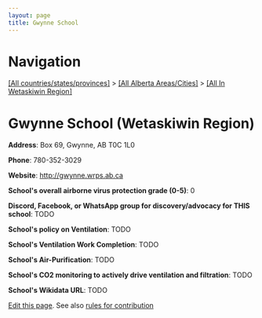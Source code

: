 ```yaml
---
layout: page
title: Gwynne School
---
```

# Navigation

[[All countries/states/provinces]](../../..) > [[All Alberta Areas/Cities]](../..) > [[All In Wetaskiwin Region]](..)

# Gwynne School (Wetaskiwin Region)

**Address**: Box 69, Gwynne, AB T0C 1L0

**Phone**: 780-352-3029

**Website**: <http://gwynne.wrps.ab.ca>

**School's overall airborne virus protection grade (0-5)**: 0

**Discord, Facebook, or WhatsApp group for discovery/advocacy for THIS school**: TODO

**School's policy on Ventilation**: TODO

**School's Ventilation Work Completion**: TODO

**School's Air-Purification**: TODO

**School's CO2 monitoring to actively drive ventilation and filtration**: TODO

**School's Wikidata URL**: TODO


[Edit this page](https://github.com/ventilate-schools/AB/edit/main/./Wetaskiwin_Region/Gwynne_School.md). See also [rules for contribution](../../../contribution-rules/)